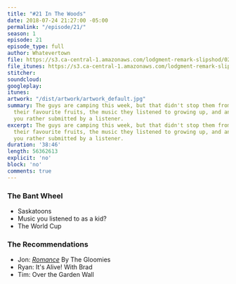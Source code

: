 ```yaml
---
title: "#21 In The Woods"
date: 2018-07-24 21:27:00 -05:00
permalink: "/episode/21/"
season: 1
episode: 21
episode_type: full
author: Whatevertown
file: https://s3.ca-central-1.amazonaws.com/lodgment-remark-slipshod/021.mp3
file_itunes: https://s3.ca-central-1.amazonaws.com/lodgment-remark-slipshod/021.m4a
stitcher: 
soundcloud: 
googleplay: 
itunes: 
artwork: "/dist/artwork/artwork_default.jpg"
summary: The guys are camping this week, but that didn't stop them from talking about
  their favourite fruits, the music they listened to growing up, and answering a would
  you rather submitted by a listener.
excerpt: The guys are camping this week, but that didn't stop them from talking about
  their favourite fruits, the music they listened to growing up, and answering a would
  you rather submitted by a listener.
duration: '38:46'
length: 56362613
explicit: 'no'
block: 'no'
comments: true
---
```


### The Bant Wheel
- Saskatoons
- Music you listened to as a kid?
- The World Cup

### The Recommendations
- Jon: *[Romance](spotify:album:2TdOaoer2ct2VUmQjv4f4w)* By The Gloomies
- Ryan: It's Alive! With Brad
- Tim: Over the Garden Wall
